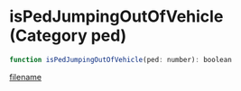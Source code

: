 # isPedJumpingOutOfVehicle (Category ped)

```js
function isPedJumpingOutOfVehicle(ped: number): boolean
```

[filename](isPedJumpingOutOfVehicle_m.md ':include')
